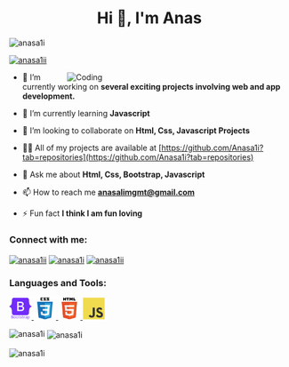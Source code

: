 
<h1 align="center">Hi 👋, I'm Anas</h1>
<p align="left"> <img src="https://komarev.com/ghpvc/?username=anasa1i&label=Profile%20views&color=0e75b6&style=flat" alt="anasa1i" /> </p>

<p align="left"> <a href="https://twitter.com/anasa1ii" target="blank"><img src="https://img.shields.io/twitter/follow/anasa1ii?logo=twitter&style=for-the-badge" alt="anasa1ii" /></a> </p>
<img align="right" alt="Coding" width="400" src="https://cdn.dribbble.com/users/1059583/screenshots/4171367/coding-freak.gif">

- 🔭 I’m currently working on **several exciting projects involving web and app development.**

- 🌱 I’m currently learning **Javascript**

- 👯 I’m looking to collaborate on **Html, Css, Javascript Projects**

- 👨‍💻 All of my projects are available at [https://github.com/Anasa1i?tab=repositories](https://github.com/Anasa1i?tab=repositories)

- 💬 Ask me about **Html, Css, Bootstrap, Javascript**

- 📫 How to reach me **anasalimgmt@gmail.com**

- ⚡ Fun fact **I think I am fun loving**

<h3 align="left">Connect with me:</h3>
<p align="left">
<a href="https://twitter.com/anasa1ii" target="blank"><img align="center" src="https://raw.githubusercontent.com/rahuldkjain/github-profile-readme-generator/master/src/images/icons/Social/twitter.svg" alt="anasa1ii" height="30" width="40" /></a>
<a href="https://linkedin.com/in/anasa1i" target="blank"><img align="center" src="https://raw.githubusercontent.com/rahuldkjain/github-profile-readme-generator/master/src/images/icons/Social/linked-in-alt.svg" alt="anasa1i" height="30" width="40" /></a>
<a href="https://instagram.com/anasa1ii" target="blank"><img align="center" src="https://raw.githubusercontent.com/rahuldkjain/github-profile-readme-generator/master/src/images/icons/Social/instagram.svg" alt="anasa1ii" height="30" width="40" /></a>
</p>

<h3 align="left">Languages and Tools:</h3>
<p align="left"> <a href="https://getbootstrap.com" target="_blank" rel="noreferrer"> <img src="https://raw.githubusercontent.com/devicons/devicon/master/icons/bootstrap/bootstrap-plain-wordmark.svg" alt="bootstrap" width="40" height="40"/> </a> <a href="https://www.w3schools.com/css/" target="_blank" rel="noreferrer"> <img src="https://raw.githubusercontent.com/devicons/devicon/master/icons/css3/css3-original-wordmark.svg" alt="css3" width="40" height="40"/> </a> <a href="https://www.w3.org/html/" target="_blank" rel="noreferrer"> <img src="https://raw.githubusercontent.com/devicons/devicon/master/icons/html5/html5-original-wordmark.svg" alt="html5" width="40" height="40"/> </a> <a href="https://developer.mozilla.org/en-US/docs/Web/JavaScript" target="_blank" rel="noreferrer"> <img src="https://raw.githubusercontent.com/devicons/devicon/master/icons/javascript/javascript-original.svg" alt="javascript" width="40" height="40"/> </a> </p>

<p><img align="left" src="https://github-readme-stats.vercel.app/api/top-langs?username=anasa1i&show_icons=true&locale=en&layout=compact" alt="anasa1i" /></p>

<p>&nbsp;<img align="center" src="https://github-readme-stats.vercel.app/api?username=anasa1i&show_icons=true&locale=en" alt="anasa1i" /></p>

<p><img align="center" src="https://github-readme-streak-stats.herokuapp.com/?user=anasa1i&" alt="anasa1i" /></p>

